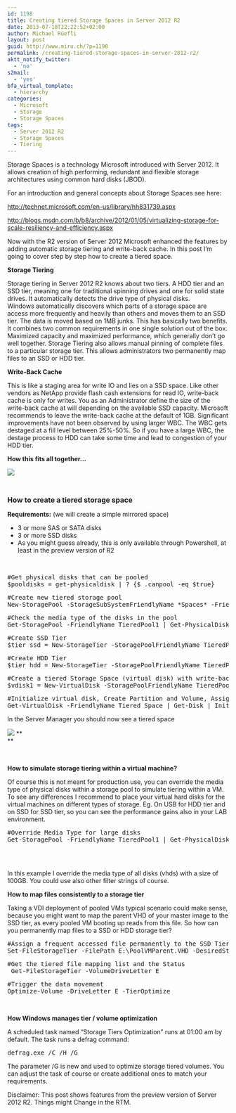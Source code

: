 ```yaml
---
id: 1198
title: Creating tiered Storage Spaces in Server 2012 R2
date: 2013-07-18T22:22:52+02:00
author: Michael Rüefli
layout: post
guid: http://www.miru.ch/?p=1198
permalink: /creating-tiered-storage-spaces-in-server-2012-r2/
aktt_notify_twitter:
  - 'no'
s2mail:
  - 'yes'
bfa_virtual_template:
  - hierarchy
categories:
  - Microsoft
  - Storage
  - Storage Spaces
tags:
  - Server 2012 R2
  - Storage Spaces
  - Tiering
---
```

Storage Spaces is a technology Microsoft introduced with Server 2012. It allows creation of high performing, redundant and flexible storage architectures using common hard disks (JBOD).

For an introduction and general concepts about Storage Spaces see here:

<http://technet.microsoft.com/en-us/library/hh831739.aspx>

<http://blogs.msdn.com/b/b8/archive/2012/01/05/virtualizing-storage-for-scale-resiliency-and-efficiency.aspx>

Now with the R2 version of Server 2012 Microsoft enhanced the features by adding automatic storage tiering and write-back cache. In this post I&#8217;m going to cover step by step how to create a tiered space.

**Storage Tiering** 

Storage tiering in Server 2012 R2 knows about two tiers. A HDD tier and an SSD tier, meaning one for traditional spinning drives and one for solid state drives. It automatically detects the drive type of physical disks.  
Windows automatically discovers which parts of a storage space are access more frequently and heavily than others and moves them to an SSD tier. The data is moved based on 1MB junks. This has basically two benefits. It combines two common requirements in one single solution out of the box. Maximized capacity and maximized performance, which generally don&#8217;t go well together. Storage Tiering also allows manual pinning of complete files to a particular storage tier. This allows administrators two permanently map files to an SSD or HDD tier.

**Write-Back Cache** 

This is like a staging area for write IO and lies on a SSD space. Like other vendors as NetApp provide flash cash extensions for read IO, write-back cache is only for writes. You as an Administrator define the size of the write-back cache at will depending on the available SSD capacity. Microsoft recommends to leave the write-back cache at the default of 1GB. Significant improvements have not been observed by using larger WBC. The WBC gets destaged at a fill level between 25%-50%. So if you have a large WBC, the destage process to HDD can take some time and lead to congestion of your HDD tier.

**How this fits all together…** 

![](http://www.miru.ch/wp-content/uploads/2013/07/071813_2125_Creatingati1.png) 

&nbsp;

<span style="font-size: 12pt;"><strong>How to create a tiered storage space </strong></span>

**Requirements:** (we will create a simple mirrored space)

  * 3 or more SAS or SATA disks
  * 3 or more SSD disks
  * As you might guess already, this is only available through Powershell, at least in the preview version of R2

&nbsp;

<pre>#Get physical disks that can be pooled
$pooldisks = get-physicaldisk | ? {$_.canpool -eq $true}</pre>

<pre>#Create new tiered storage pool 
New-StoragePool -StorageSubSystemFriendlyName *Spaces* -FriendlyName TieredPool1 -PhysicalDisks $pooldisks</pre>

<pre>#Check the media type of the disks in the pool 
Get-StoragePool -FriendlyName TieredPool1 | Get-PhysicalDisk | Select FriendlyName, MediaType, Size</pre>

<pre>#Create SSD Tier 
$tier_ssd = New-StorageTier -StoragePoolFriendlyName TieredPool1 -FriendlyName SSD_TIER -MediaType SSD</pre>

<pre>#Create HDD Tier 
$tier_hdd = New-StorageTier -StoragePoolFriendlyName TieredPool1 -FriendlyName HDD_TIER -MediaType HDD</pre>

<pre>#Create a tiered Storage Space (virtual disk) with write-back cache enabled 
$vdisk1 = New-VirtualDisk -StoragePoolFriendlyName TieredPool1 -FriendlyName Tiered_Space -StorageTiers @($tier_ssd, $tier_hdd) -StorageTierSizes @(50GB, 120GB) -ResiliencySettingName Mirror -WriteCacheSize 5GB</pre>

<pre>#Initialize virtual disk, Create Partition and Volume, Assign Drive Letter 
Get-VirtualDisk -FriendlyName Tiered_Space | Get-Disk | Initialize-Disk –Passthru  | New-Partition –AssignDriveLetter –UseMaximumSize | Format-Volume -force -Confirm:$false</pre>

In the Server Manager you should now see a tiered space

![](http://www.miru.ch/wp-content/uploads/2013/07/071813_2125_Creatingati2.png) **  
** 

&nbsp;

**How to simulate storage tiering within a virtual machine?** 

Of course this is not meant for production use, you can override the media type of physical disks within a storage pool to simulate tiering within a VM. To see any differences I recommend to place your virtual hard disks for the virtual machines on different types of storage. Eg. On USB for HDD tier and on SSD for SSD tier, so you can see the performance gains also in your LAB environment.

<pre>#Override Media Type for large disks
Get-StoragePool -FriendlyName TieredPool1 | Get-PhysicalDisk | ? {$_.Size -eq 106568876032} | Set-PhysicalDisk -MediaType HDD
<span style="font-family: Lucida Console; font-size: 9pt;"><span style="color: orangered;"> </span></span></pre>

&nbsp;

In this example I override the media type of all disks (vhds) with a size of 100GB. You could use also other filter strings of course.

**How to map files consistently to a storage tier** 

Taking a VDI deployment of pooled VMs typical scenario could make sense, because you might want to map the parent VHD of your master image to the SSD tier, as every pooled VM booting up reads from this file. So how can you permanently map files to a SSD or HDD storage tier?

<pre>#Assign a frequent accessed file permanently to the SSD Tier 
Set-FileStorageTier -FilePath E:\PoolVMParent.VHD -DesiredStorageTier ($vdisk1 | Get-StorageTier -MediaType SSD)</pre>

<pre>#Get the tiered file mapping list and the Status
 Get-FileStorageTier -VolumeDriveLetter E</pre>

<pre>#Trigger the data movement 
Optimize-Volume -DriveLetter E -TierOptimize</pre>

&nbsp;

**How Windows manages tier / volume optimization** 

A scheduled task named &#8220;Storage Tiers Optimization&#8221; runs at 01:00 am by default. The task runs a defrag command:

<pre>defrag.exe /C /H /G</pre>

The parameter /G is new and used to optimize storage tiered volumes. You can adjust the task of course or create additional ones to match your requirements.

Disclaimer: This post shows features from the preview version of Server 2012 R2. Things might Change in the RTM.